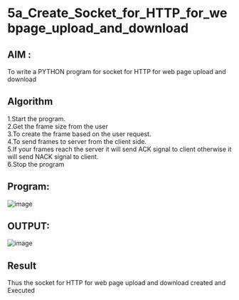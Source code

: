 # 5a_Create_Socket_for_HTTP_for_webpage_upload_and_download
## AIM :
To write a PYTHON program for socket for HTTP for web page upload and download
## Algorithm

1.Start the program.
<BR>
2.Get the frame size from the user
<BR>
3.To create the frame based on the user request.
<BR>
4.To send frames to server from the client side.
<BR>
5.If your frames reach the server it will send ACK signal to client otherwise it will send NACK signal to client.
<BR>
6.Stop the program
<BR>
## Program:



![image](https://github.com/danushreddy7/5a_Create_Socket_for_HTTP_for_webpage_upload_and_download/assets/149035740/4b2a30b5-283f-4682-985e-1645e1582e7d)







## OUTPUT:
![image](https://github.com/danushreddy7/5a_Create_Socket_for_HTTP_for_webpage_upload_and_download/assets/149035740/e4cc3be6-1d12-43cf-84cb-7022076ad5cb)

## Result
Thus the socket for HTTP for web page upload and download created and Executed
